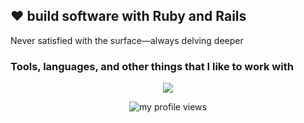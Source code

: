 ## :heart: build software with Ruby and Rails

Never satisfied with the surface—always delving deeper

<h3>Tools, languages, and other things that I like to work with</h3>
<p align="center">
  <a href="https://skillicons.dev">
    <img src="https://skillicons.dev/icons?i=ruby,rails,html,css,js,tailwind,graphql,docker,git,github,neovim,figma" />
  </a>
</p>

<!--
<p align="center">&nbsp;<img align="center" src="snake.svg" alt="my github stats in game" /></p>
-->

<p align="center"> <img src="https://komarev.com/ghpvc/?username=rovetz&label=Profile%20views&color=brightgreen&style=flat" alt="my profile views" /></p>

<!--
**rovetz/rovetz** is a ✨ _special_ ✨ repository because its `README.md` (this file) appears on your GitHub profile.

Here are some ideas to get you started:

- 🔭 I’m currently working on ...
- 🌱 I’m currently learning ...
- 👯 I’m looking to collaborate on ...
- 🤔 I’m looking for help with ...
- 💬 Ask me about ...
- 📫 How to reach me: ...
- 😄 Pronouns: ...
- ⚡ Fun fact: ...
-->
